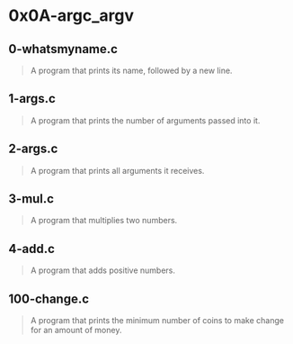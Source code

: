 # 0x0A-argc_argv
## 0-whatsmyname.c
> A program that prints its name, followed by a new line.
## 1-args.c
> A program that prints the number of arguments passed into it.
## 2-args.c
> A program that prints all arguments it receives.
## 3-mul.c
> A program that multiplies two numbers.
## 4-add.c
> A  program that adds positive numbers.
## 100-change.c
> A program that prints the minimum number of coins to make change for an amount of money.
